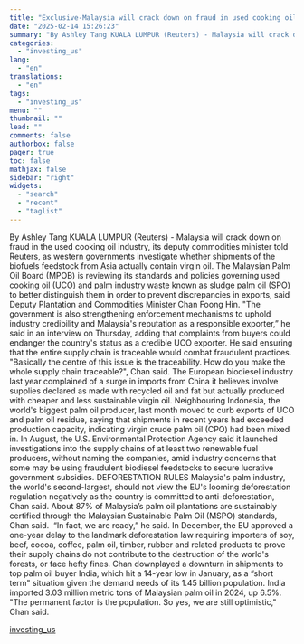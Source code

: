 ```yaml
---
title: "Exclusive-Malaysia will crack down on fraud in used cooking oil exports, official says"
date: "2025-02-14 15:26:23"
summary: "By Ashley Tang KUALA LUMPUR (Reuters) - Malaysia will crack down on fraud in the used cooking oil industry, its deputy commodities minister told Reuters, as western governments investigate whether shipments of the biofuels feedstock from Asia actually contain virgin oil. The Malaysian Palm Oil Board (MPOB) is reviewing its..."
categories:
  - "investing_us"
lang:
  - "en"
translations:
  - "en"
tags:
  - "investing_us"
menu: ""
thumbnail: ""
lead: ""
comments: false
authorbox: false
pager: true
toc: false
mathjax: false
sidebar: "right"
widgets:
  - "search"
  - "recent"
  - "taglist"
---
```


By Ashley Tang KUALA LUMPUR (Reuters) - Malaysia will crack down on fraud in the used cooking oil industry, its deputy commodities minister told Reuters, as western governments investigate whether shipments of the biofuels feedstock from Asia actually contain virgin oil. The Malaysian Palm Oil Board (MPOB) is reviewing its standards and policies governing used cooking oil (UCO) and palm industry waste known as sludge palm oil (SPO) to better distinguish them in order to prevent discrepancies in exports, said Deputy Plantation and Commodities Minister Chan Foong Hin. "The government is also strengthening enforcement mechanisms to uphold industry credibility and Malaysia's reputation as a responsible exporter,” he said in an interview on Thursday, adding that complaints from buyers could endanger the country's status as a credible UCO exporter. He said ensuring that the entire supply chain is traceable would combat fraudulent practices.  "Basically the centre of this issue is the traceability. How do you make the whole supply chain traceable?", Chan said. The European biodiesel industry last year complained of a surge in imports from China it believes involve supplies declared as made with recycled oil and fat but actually produced with cheaper and less sustainable virgin oil. Neighbouring Indonesia, the world's biggest palm oil producer, last month moved to curb exports of UCO and palm oil residue, saying that shipments in recent years had exceeded production capacity, indicating virgin crude palm oil (CPO) had been mixed in. In August, the U.S. Environmental Protection Agency said it launched investigations into the supply chains of at least two renewable fuel producers, without naming the companies, amid industry concerns that some may be using fraudulent biodiesel feedstocks to secure lucrative government subsidies. DEFORESTATION RULES Malaysia's palm industry, the world's second-largest, should not view the EU's looming deforestation regulation negatively as the country is committed to anti-deforestation, Chan said. About 87% of Malaysia’s palm oil plantations are sustainably certified through the Malaysian Sustainable Palm Oil (MSPO) standards, Chan said.  “In fact, we are ready,” he said. In December, the EU approved a one-year delay to the landmark deforestation law requiring importers of soy, beef, cocoa, coffee, palm oil, timber, rubber and related products to prove their supply chains do not contribute to the destruction of the world's forests, or face hefty fines. Chan downplayed a downturn in shipments to top palm oil buyer India, which hit a 14-year low in January, as a “short term" situation given the demand needs of its 1.45 billion population. India imported 3.03 million metric tons of Malaysian palm oil in 2024, up 6.5%. "The permanent factor is the population. So yes, we are still optimistic," Chan said.

[investing_us](https://www.investing.com/news/commodities-news/exclusivemalaysia-will-crack-down-on-fraud-in-used-cooking-oil-exports-official-says-3869671)

